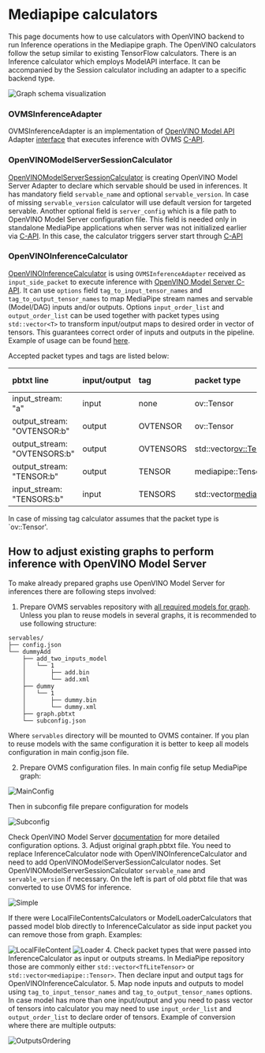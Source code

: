 # Mediapipe calculators

This page documents how to use calculators with OpenVINO backend to run Inference operations in the Mediapipe graph. The OpenVINO calculators follow the setup similar to existing TensorFlow calculators. There is an Inference calculator which employs ModelAPI interface. It can be accompanied by the Session calculator including an adapter to a specific backend type.

![Graph schema visualization](diagram.png)

### OVMSInferenceAdapter

OVMSInferenceAdapter is an implementation of [OpenVINO Model API](https://github.com/openvinotoolkit/model_api) Adapter [interface](https://github.com/openvinotoolkit/model_api/blob/master/model_api/cpp/adapters/include/adapters/inference_adapter.h) that executes inference with OVMS [C-API](https://github.com/openvinotoolkit/model_server/blob/main/docs/model_server_c_api.md).

### OpenVINOModelServerSessionCalculator

[OpenVINOModelServerSessionCalculator](openvinomodelserversessioncalculator.cc) is creating OpenVINO Model Server Adapter to declare which servable should be used in inferences. It has mandatory field `servable_name` and optional `servable_version`. In case of missing `servable_version` calculator will use default version for targeted servable. Another optional field is `server_config` which is a file path to OpenVINO Model Server configuration file. This field is needed only in standalone MediaPipe applications when server was not initialized earlier via [C-API](https://github.com/openvinotoolkit/model_server/blob/main/docs/model_server_c_api.md). In this case, the calculator triggers server start through [C-API](https://github.com/openvinotoolkit/model_server/blob/main/docs/model_server_c_api.md)

### OpenVINOInferenceCalculator

[OpenVINOInferenceCalculator](openvinoinferencecalculator.cc) is using `OVMSInferenceAdapter` received as `input_side_packet` to execute inference with [OpenVINO Model Server C-API](https://github.com/openvinotoolkit/model_server/blob/main/docs/model_server_c_api.md). It can use `options` field `tag_to_input_tensor_names` and `tag_to_output_tensor_names` to map MediaPipe stream names and servable (Model/DAG) inputs and/or outputs. Options `input_order_list` and `output_order_list` can be used together with packet types using `std::vector<T>` to transform input/output maps to desired order in vector of tensors. This guarantees correct order of inputs and outputs in the pipeline. Example of usage can be found [here](../../modules/pose_landmark/pose_landmark_by_roi_cpu.pbtxt).

Accepted packet types and tags are listed below:

|pbtxt line|input/output|tag|packet type|stream name|
|:---|:---|:---|:---|:---|
|input_stream: "a"|input|none|ov::Tensor|a|
|output_stream: "OVTENSOR:b"|output|OVTENSOR|ov::Tensor|b|
|output_stream: "OVTENSORS:b"|output|OVTENSORS|std::vector<ov::Tensor>|b|
|output_stream: "TENSOR:b"|output|TENSOR|mediapipe::Tensor|b|
|input_stream: "TENSORS:b"|input|TENSORS|std::vector<mediapipe::Tensor>|b|

In case of missing tag calculator assumes that the packet type is `ov::Tensor'.

## How to adjust existing graphs to perform inference with OpenVINO Model Server
To make already prepared graphs use OpenVINO Model Server for inferences there are following steps involved:
1. Prepare OVMS servables repository with [all required models for graph](https://docs.openvino.ai/2023.1/ovms_docs_serving_model.html#serving-multiple-models). Unless you plan to reuse models in several graphs, it is recommended to use following structure:
```
servables/
├── config.json
└── dummyAdd
    ├── add_two_inputs_model
    │   └── 1
    │       ├── add.bin
    │       └── add.xml
    ├── dummy
    │   └── 1
    │       ├── dummy.bin
    │       └── dummy.xml
    ├── graph.pbtxt
    └── subconfig.json
```
Where `servables` directory will be mounted to OVMS container. If you plan to reuse models with the same configuration it is better to keep all models configuration in main config.json file.

2. Prepare OVMS configuration files. In main config file setup MediaPipe graph:

![MainConfig](MainConfig.png)

Then in subconfig file prepare configuration for models

![Subconfig](Subconfig.png)

Check OpenVINO Model Server [documentation](https://docs.openvino.ai/canonical/ovms_docs_parameters.html#model-configuration-options) for more detailed configuration options.
3. Adjust original graph.pbtxt file. You need to replace InferenceCalculator node with OpenVINOInferenceCalculator and need to add OpenVINOModelServerSessionCalculator nodes. Set OpenVINOModelServerSessionCalculator `servable_name` and `servable_version` if necessary. On the left is part of old pbtxt file that was converted to use OVMS for inference.

![Simple](Simple.png)

If there were LocalFileContentsCalculators or ModelLoaderCalculators that passed model blob directly to InferenceCalculator as side input packet you can remove those from graph. Examples:

![LocalFileContent](LocalFileContent.png)
![Loader](Loader.png)
4. Check packet types that were passed into InferenceCalculator as input or outputs streams. In MediaPipe repository those are commonly either `std::vector<TfLiteTensor>` or `std::vector<mediapipe::Tensor>`.
Then declare input and output tags for OpenVINOInferenceCalculator.
5. Map node inputs and outputs to model using `tag_to_input_tensor_names` and `tag_to_output_tensor_names` options. In case model has more than one input/output and you need to pass vector of tensors into calculator you may need to use `input_order_list` and `output_order_list` to declare order of tensors.
Example of conversion where there are multiple outputs:

![OutputsOrdering](Ordering.png)


